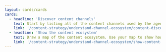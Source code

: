 ```yaml
---
layout: cards/cards
cards:
  - headline: 'Discover content channels'
    text: Start by listing all of the content channels used by the agency.
    link: '/content-strategy/understand-channel-ecosystem/content-discovery/'
  - headline: 'Show the content ecosystem'
    text: Draw a map of the content ecosystem. Use your map to show how complex the ecosystem is.
    link: '/content-strategy/understand-channel-ecosystem/show-content-ecosystem/'
---
```

